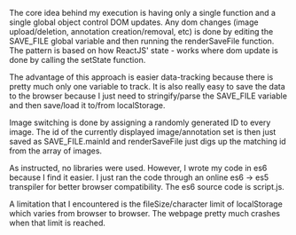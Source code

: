 The core idea behind my execution is having only a single function and a single global object control DOM updates.  Any dom changes (image upload/deletion, annotation creation/removal, etc) is done by editing the SAVE_FILE global variable and then running the renderSaveFile function.  The pattern is based on how ReactJS' state - works where dom update is done by calling the setState function.

The advantage of this approach is easier data-tracking because there is pretty much only one variable to track.  It is also really easy to save the data to the browser because I just need to stringify/parse the SAVE_FILE variable and then save/load it to/from localStorage.

Image switching is done by assigning a randomly generated ID to every image.  The id of the currently displayed image/annotation set is then just saved as SAVE_FILE.mainId and renderSaveFile just digs up the matching id from the array of images.

As instructed, no libraries were used.  However, I wrote my code in es6 because I find it easier.  I just ran the code through an online es6 -> es5 transpiler for better browser compatibility.  The es6 source code is script.js.  

A limitation that I encountered is the fileSize/character limit of localStorage which varies from browser to browser.  The webpage pretty much crashes when that limit is reached.
